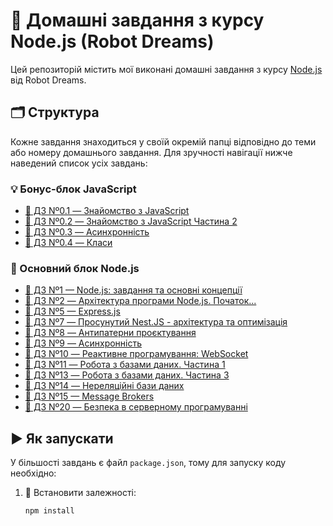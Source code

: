# 📘 Домашні завдання з курсу Node.js (Robot Dreams)

Цей репозиторій містить мої виконані домашні завдання з курсу [Node.js](https://robotdreams.cc/uk/course/1416-node-js) від Robot Dreams.

## 🗂 Структура

Кожне завдання знаходиться у своїй окремій папці відповідно до теми або номеру домашнього завдання. Для зручності навігації нижче наведений список усіх завдань:

### 💡 Бонус-блок JavaScript

- [📄 ДЗ Nº0.1 — Знайомство з JavaScript](./bonus-js/HW01.js)
- [📄 ДЗ Nº0.2 — Знайомство з JavaScript Частина 2](./bonus-js/HW02.js)
- [📄 ДЗ Nº0.3 — Асинхронність](./bonus-js/HW03.js)
- [📄 ДЗ Nº0.4 — Класи](./bonus-js/HW04.js)

### 🚀 Основний блок Node.js

- [📄 ДЗ Nº1 — Node.js: завдання та основні концепції](./)
- [📄 ДЗ Nº2 — Архітектура програми Node.js. Початок...](./)
- [📄 ДЗ Nº5 — Express.js](./)
- [📄 ДЗ Nº7 — Просунутий Nest.JS - архітектура та оптимізація](./)
- [📄 ДЗ Nº8 — Антипатерни проєктування](./)
- [📄 ДЗ Nº9 — Асинхронність](./)
- [📄 ДЗ Nº10 — Реактивне програмування: WebSocket](./)
- [📄 ДЗ Nº11 — Робота з базами даних. Частина 1](./)
- [📄 ДЗ Nº13 — Робота з базами даних. Частина 3](./)
- [📄 ДЗ Nº14 — Нереляційні бази даних](./)
- [📄 ДЗ Nº15 — Message Brokers](./)
- [📄 ДЗ Nº20 — Безпека в серверному програмуванні](./)

## ▶️ Як запускати

У більшості завдань є файл `package.json`, тому для запуску коду необхідно:

1. 🧩 Встановити залежності:
   ```bash
   npm install
   ```
